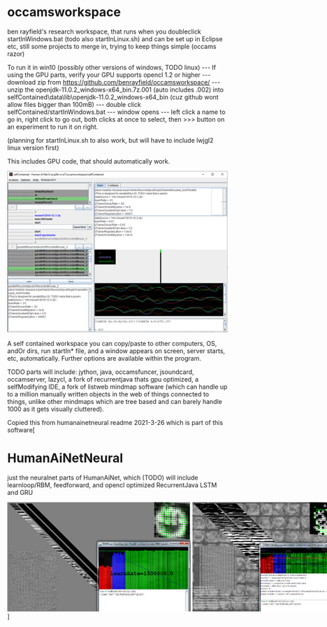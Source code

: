 # occamsworkspace
ben rayfield's research workspace, that runs when you doubleclick startInWindows.bat (todo also startInLinux.sh) and can be set up in Eclipse etc, still some projects to merge in, trying to keep things simple (occams razor)

To run it in win10 (possibly other versions of windows, TODO linux) --- If using the GPU parts, verify your GPU supports opencl 1.2 or higher ---
download zip from https://github.com/benrayfield/occamsworkspace/ ---
unzip the openjdk-11.0.2_windows-x64_bin.7z.001 (auto includes .002) into selfContained\data\lib\openjdk-11.0.2_windows-x64_bin (cuz github wont allow files bigger than 100mB) --- double click selfContained/startInWindows.bat
--- window opens
--- left click a name to go in, right click to go out, both clicks at once to select, then >>> button on an experiment to run it on right.

(planning for startInLinux.sh to also work, but will have to include lwjgl2 linux version first)

This includes GPU code, that should automatically work.

<img src=https://raw.githubusercontent.com/benrayfield/occamsworkspace/main/selfContained/data/pics/2021-5-8-9a.png>


A self contained workspace you can copy/paste to other computers, OS, andOr dirs, run startIn* file, and a window appears on screen, server starts, etc, automatically. Further options are available within the program.

TODO parts will include: jython, java, occamsfuncer, jsoundcard, occamserver, lazycl, a fork of recurrentjava thats gpu optimized, a selfModifying IDE, a fork of listweb mindmap software (which can handle up to a million manually written objects in the web of things connected to things, unlike other mindmaps which are tree based and can barely handle 1000 as it gets visually cluttered).


Copied this from humanainetneural readme 2021-3-26 which is part of this software[
# HumanAiNetNeural
just the neuralnet parts of HumanAiNet, which (TODO) will include learnloop/RBM, feedforward, and opencl optimized RecurrentJava LSTM and GRU

<nobr><img src=https://github.com/benrayfield/HumanAiNet/raw/master/data/website/rbm2018-4.png height=250>
<img src=https://github.com/benrayfield/HumanAiNet/raw/master/data/website/rbm2018-5.png height=250></nobr>
]
